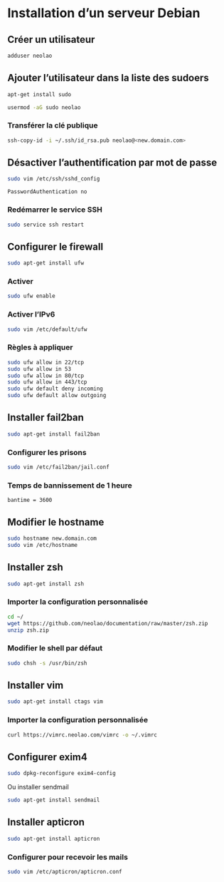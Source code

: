 Installation d’un serveur Debian
================================

Créer un utilisateur
--------------------
```bash
adduser neolao
```

Ajouter l’utilisateur dans la liste des sudoers
-----------------------------------------------
```bash
apt-get install sudo
```

```bash
usermod -aG sudo neolao
```

### Transférer la clé publique
```bash
ssh-copy-id -i ~/.ssh/id_rsa.pub neolao@<new.domain.com>
```

Désactiver l’authentification par mot de passe
----------------------------------------------
```bash
sudo vim /etc/ssh/sshd_config
```
```
PasswordAuthentication no
```

### Redémarrer le service SSH
```bash
sudo service ssh restart
```

Configurer le firewall
----------------------
```bash
sudo apt-get install ufw
```

### Activer
```bash
sudo ufw enable
```

### Activer l’IPv6
```bash
sudo vim /etc/default/ufw
```

### Règles à appliquer
```bash
sudo ufw allow in 22/tcp
sudo ufw allow in 53
sudo ufw allow in 80/tcp
sudo ufw allow in 443/tcp
sudo ufw default deny incoming
sudo ufw default allow outgoing
```

Installer fail2ban
------------------
```bash
sudo apt-get install fail2ban
```

### Configurer les prisons
```bash
sudo vim /etc/fail2ban/jail.conf
```

### Temps de bannissement de 1 heure
```
bantime = 3600
```

Modifier le hostname
--------------------
```bash
sudo hostname new.domain.com
sudo vim /etc/hostname
```

Installer zsh
-------------
```bash
sudo apt-get install zsh
```

### Importer la configuration personnalisée
```bash
cd ~/
wget https://github.com/neolao/documentation/raw/master/zsh.zip
unzip zsh.zip
```

### Modifier le shell par défaut
```bash
sudo chsh -s /usr/bin/zsh
```

Installer vim
-------------
```bash
sudo apt-get install ctags vim
```

### Importer la configuration personnalisée
```bash
curl https://vimrc.neolao.com/vimrc -o ~/.vimrc
```

Configurer exim4
----------------
```bash
sudo dpkg-reconfigure exim4-config
```
Ou installer sendmail
```bash
sudo apt-get install sendmail
```

Installer apticron
------------------
```bash
sudo apt-get install apticron
```

### Configurer pour recevoir les mails
```bash
sudo vim /etc/apticron/apticron.conf
```
